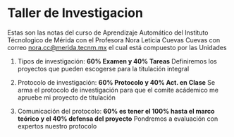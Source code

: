 # Taller de Investigacion
Estas son las notas del curso de Aprendizaje Automático del Instituto Técnologico de Mérida con el Profesora Nora Leticia Cuevas Cuevas con correo nora.cc@merida.tecnm.mx  el cual está compuesto por las Unidades


1. Tipos de investigación: **60% Examen y 40% Tareas**
   Definiremos los proyectos que pueden escogerse para la titulación integral 
   
3. Protocolo de investigación: **60% Protocolo y 40% Act. en Clase**
   Se arma el protocolo de investigación para que el comite acádemico me apruebe mi proyecto de titulación 
   
5. Comunicación del protocolo: **60% es tener el 100% hasta el marco teórico y el 40% defensa del proyecto**
   Pondremos a evaluación con expertos nuestro protocolo 
